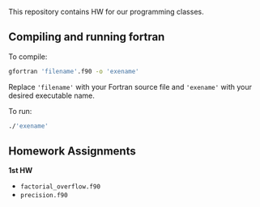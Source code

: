 This repository contains HW for our programming classes.

## Compiling and running fortran

To compile:

```bash
gfortran 'filename'.f90 -o 'exename'
```

Replace `'filename'` with your Fortran source file and `'exename'` with your desired executable name.

To run:

```bash
./'exename'
```


## Homework Assignments

**1st HW**
- `factorial_overflow.f90`
- `precision.f90`
